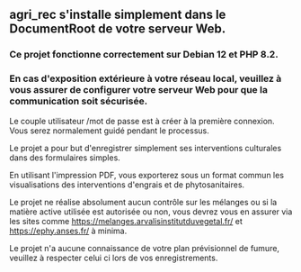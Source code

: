 ## agri_rec s'installe simplement dans le DocumentRoot de votre serveur Web.

### Ce projet fonctionne correctement sur Debian 12 et PHP 8.2.

### En cas d'exposition extérieure à votre réseau local, veuillez à vous assurer de configurer votre serveur Web pour que la communication soit sécurisée.

Le couple utilisateur /mot de passe est à créer à la première connexion.
Vous serez normalement guidé pendant le processus.

Le projet a pour but d'enregistrer simplement ses interventions culturales dans des formulaires simples.

En utilisant l'impression PDF, vous exporterez sous un format commun les visualisations des interventions d'engrais et de phytosanitaires.

Le projet ne réalise absolument aucun contrôle sur les mélanges ou si la matière active utilisée est autorisée ou non, vous devrez vous en assurer via les sites comme https://melanges.arvalisinstitutduvegetal.fr/ et https://ephy.anses.fr/ à minima.

Le projet n'a aucune connaissance de votre plan prévisionnel de fumure, veuillez à respecter celui ci lors de vos enregistrements.
